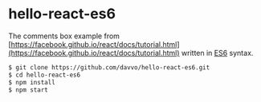 # hello-react-es6
The comments box example from [https://facebook.github.io/react/docs/tutorial.html](https://facebook.github.io/react/docs/tutorial.html) 
written in [ES6](https://github.com/lukehoban/es6features#readme) syntax.

```sh
$ git clone https://github.com/davvo/hello-react-es6.git
$ cd hello-react-es6
$ npm install
$ npm start
```
